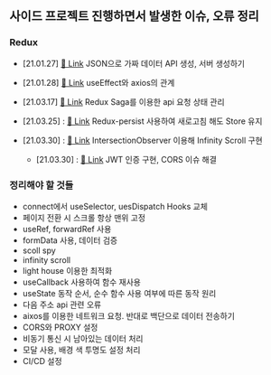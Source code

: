 ## 사이드 프로젝트 진행하면서 발생한 이슈, 오류 정리

### Redux

- [21.01.27]
  [🔗 Link](https://github.com/dongwonnn/TIL/blob/main/21.01/01.27.md) JSON으로 가짜 데이터 API 생성, 서버 생성하기
- [21.01.28]
  [🔗 Link](https://github.com/dongwonnn/TIL/blob/main/21.01/01.28.md) useEffect와 axios의 관계

- [21.03.17]
  [🔗 Link](https://github.com/dongwonnn/TIL/blob/main/21.03/03.17.md) Redux Saga를 이용한 api 요청 상태 관리

- [21.03.25] :
  [🔗 Link](https://github.com/dongwonnn/TIL/blob/main/21.03/03.25.md) Redux-persist 사용하여 새로고침 해도 Store 유지

- [21.03.30] :
  [🔗 Link](https://github.com/dongwonnn/TIL/blob/main/21.03/03.30.md) IntersectionObserver 이용해 Infinity Scroll 구현

  - [21.03.30] :
    [🔗 Link](https://github.com/dongwonnn/TIL/blob/main/21.03/04.02.md) JWT 인증 구현, CORS 이슈 해결

### 정리해야 할 것들

- connect에서 useSelector, uesDispatch Hooks 교체
- 페이지 전환 시 스크롤 항상 맨위 고정
- useRef, forwardRef 사용
- formData 사용, 데이터 검증
- scoll spy
- infinity scroll
- light house 이용한 최적화
- useCallback 사용하여 함수 재사용
- useState 동작 순서, 순수 함수 사용 여부에 따른 동작 원리
- 다음 주소 api 관련 오류
- aixos를 이용한 네트워크 요청. 반대로 백단으로 데이터 전송하기
- CORS와 PROXY 설정
- 비동기 통신 시 남아있는 데이터 처리
- 모달 사용, 배경 색 투명도 설정 처리
- CI/CD 설정

